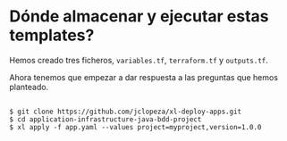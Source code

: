 # Dónde almacenar y ejecutar estas templates?
Hemos creado tres ficheros, `variables.tf`, `terraform.tf` y `outputs.tf`.

Ahora tenemos que empezar a dar respuesta a las preguntas que hemos planteado.

## 

```
$ git clone https://github.com/jclopeza/xl-deploy-apps.git
$ cd application-infrastructure-java-bdd-project
$ xl apply -f app.yaml --values project=myproject,version=1.0.0
```
